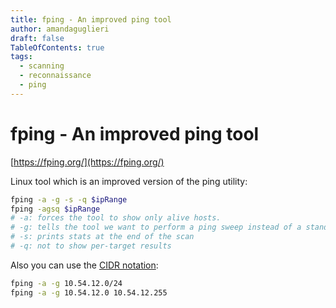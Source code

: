 ```yaml
---
title: fping - An improved ping tool 
author: amandaguglieri
draft: false
TableOfContents: true
tags:
  - scanning
  - reconnaissance
  - ping
---
```

# fping - An improved ping tool

[https://fping.org/](https://fping.org/)

Linux tool which is an improved version of the ping utility:

```bash
fping -a -g -s -q $ipRange
fping -agsq $ipRange
# -a: forces the tool to show only alive hosts.
# -g: tells the tool we want to perform a ping sweep instead of a standard ping.
# -s: prints stats at the end of the scan
# -q: not to show per-target results
```

Also you can use the [CIDR notation](https://en.wikipedia.org/wiki/Classless_Inter-Domain_Routing): 

```bash
fping -a -g 10.54.12.0/24
fping -a -g 10.54.12.0 10.54.12.255
```

